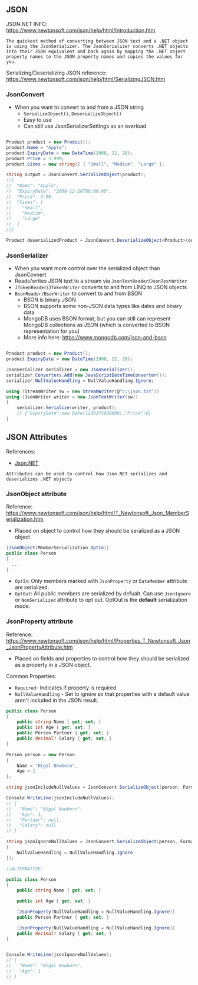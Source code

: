 ## JSON

JSON.NET INFO: https://www.newtonsoft.com/json/help/html/Introduction.htm

`The quickest method of converting between JSON text and a .NET object is using the JsonSerializer. The JsonSerializer converts .NET objects into their JSON equivalent and back again by mapping the .NET object property names to the JSON property names and copies the values for you.`

Serializing/Deserializing JSON reference: https://www.newtonsoft.com/json/help/html/SerializingJSON.htm

### JsonConvert

- When you want to convert to and from a JSON string
  - `SerializeObject()`, `DeserializeObject()`
  - Easy to use
  - Can still use JsonSerializerSettings as an overload

```csharp

Product product = new Product();
product.Name = "Apple";
product.ExpiryDate = new DateTime(2008, 12, 28);
product.Price = 3.99M;
product.Sizes = new string[] { "Small", "Medium", "Large" };

string output = JsonConvert.SerializeObject(product);
//{
//  "Name": "Apple",
//  "ExpiryDate": "2008-12-28T00:00:00",
//  "Price": 3.99,
//  "Sizes": [
//    "Small",
//    "Medium",
//    "Large"
//  ]
//}

Product deserializedProduct = JsonConvert.DeserializeObject<Product>(output);
```

### JsonSerializer

- When you want more control over the serialized object than JsonCovnert
- Reads/writes JSON text to a stream via `JsonTextReader`/`JsonTextWriter`
- `JTokenReader`/`JTokenWriter` converts to and from LINQ to JSON objects
- `BsonReader/BsonWriter` to convert to and from BSON
  - BSON is binary JSON
  - BSON supports some non-JSON data types like dates and binary data
  - MongoDB uses BSON format, but you can still can represent MongoDB collections as JSON (which is converted to BSON representation for you)
  - More info here: https://www.mongodb.com/json-and-bson

```csharp

Product product = new Product();
product.ExpiryDate = new DateTime(2008, 12, 28);

JsonSerializer serializer = new JsonSerializer();
serializer.Converters.Add(new JavaScriptDateTimeConverter());
serializer.NullValueHandling = NullValueHandling.Ignore;

using (StreamWriter sw = new StreamWriter(@"c:\json.txt"))
using (JsonWriter writer = new JsonTextWriter(sw))
{
    serializer.Serialize(writer, product);
    // {"ExpiryDate":new Date(1230375600000),"Price":0}
}

```

## JSON Attributes

References:

- [Json.NET](https://www.newtonsoft.com/json/help/html/SerializationAttributes.htm)

`Attributes can be used to control how Json.NET serializes and deserializes .NET objects`

### JsonObject attribute

Reference: https://www.newtonsoft.com/json/help/html/T_Newtonsoft_Json_MemberSerialization.htm

- Placed on object to control how they should be seralized as a JSON object

```csharp
[JsonObject(MemberSerialization.OptIn)]
public class Person
{
  ...
}
```

- `OptIn`: Only members marked with `JsonProperty` or `DataMember` attribute are serialized.
- `OptOut`: All public members are serialized by defualt. Can use `JsonIgnore` or `NonSerialized` attribute to opt out. OptOut is the **default** serialization mode.

### JsonProperty attribute

Reference: https://www.newtonsoft.com/json/help/html/Properties_T_Newtonsoft_Json_JsonPropertyAttribute.htm

- Placed on fields and properties to control how they should be serialized as a property in a JSON object.

Common Properties:

- `Required`- Indicates if property is required
- `NullValueHandling` - Set to ignore so that properties with a default value aren't included in the JSON result.

```csharp
public class Person
{
    public string Name { get; set; }
    public int Age { get; set; }
    public Person Partner { get; set; }
    public decimal? Salary { get; set; }
}

Person person = new Person
{
    Name = "Nigal Newborn",
    Age = 1
};

string jsonIncludeNullValues = JsonConvert.SerializeObject(person, Formatting.Indented);

Console.WriteLine(jsonIncludeNullValues);
// {
//   "Name": "Nigal Newborn",
//   "Age": 1,
//   "Partner": null,
//   "Salary": null
// }

string jsonIgnoreNullValues = JsonConvert.SerializeObject(person, Formatting.Indented, new JsonSerializerSettings
{
    NullValueHandling = NullValueHandling.Ignore
});

//ALTERNATIVE:

public class Person
{
    public string Name { get; set; }

    public int Age { get; set; }

    [JsonProperty(NullValueHandling = NullValueHandling.Ignore)]
    public Person Partner { get; set; }

    [JsonProperty(NullValueHandling = NullValueHandling.Ignore)]
    public decimal? Salary { get; set; }
}


Console.WriteLine(jsonIgnoreNullValues);
// {
//   "Name": "Nigal Newborn",
//   "Age": 1
// }

```
